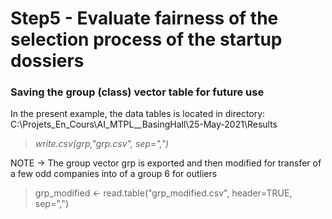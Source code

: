 # Step5 - Evaluate fairness of the selection process of the startup dossiers

### Saving the group (class) vector table for future use
In the present example, the data tables is located in directory: C:\Projets_En_Cours\AI_MTPL__BasingHall\25-May-2021\Results

> <em>write.csv(grp,"grp.csv", sep=",")</em><br>

NOTE -> The group vector grp is exported and then modified for transfer of a few odd companies into of a group 6 for outliers

> grp_modified <- read.table("grp_modified.csv", header=TRUE, sep=",")


